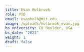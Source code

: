 ```yaml
---
title: Evan Holbrook
role: PhD
email: evanholb@mit.edu
image: /uploads/holbrook_evan.jpg
bs_university: CU Boulder, USA
bs_date: "2022"
weight: 1
draft: false
---
```

